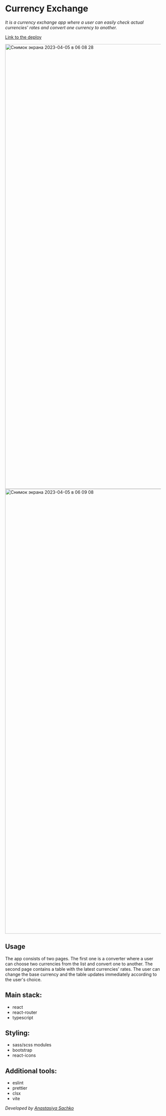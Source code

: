 # Currency Exchange

_It is a сurrency exchange app where a user can easily check actual currencies' rates and convert one currency to another._

[Link to the deploy](https://currency-exchange-saachko.netlify.app/converter/ "currency-exchange")

<img width="1440" alt="Снимок экрана 2023-04-05 в 06 08 28" src="https://user-images.githubusercontent.com/95384801/229972350-f8013bae-9999-4a26-a04b-f36dde1d954b.png">

<img width="1440" alt="Снимок экрана 2023-04-05 в 06 09 08" src="https://user-images.githubusercontent.com/95384801/229972357-85965bc7-fcd8-4050-a34c-93c9f632f5b2.png">

## Usage

The app consists of two pages. The first one is a converter where a user can choose two currencies from the list and convert one to another. The second page contains a table with the latest currencies' rates. The user can change the base currency and the table updates immediately according to the user's choice.

## Main stack:

- react
- react-router
- typescript

## Styling:

- sass/scss modules
- bootstrap
- react-icons

## Additional tools:

- eslint
- prettier
- clsx
- vite

_Developed by [Anastasiya Sachko](https://github.com/saachko)_
